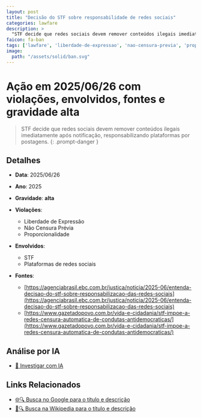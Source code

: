 ```yaml
---
layout: post
title: "Decisão do STF sobre responsabilidade de redes sociais"
categories: lawfare
description: > 
  "STF decide que redes sociais devem remover conteúdos ilegais imediatamente após notificação, responsabilizando plataformas por postagens."
faicon: fa-ban
tags: ['lawfare', 'liberdade-de-expressao', 'nao-censura-previa', 'proporcionalidade', 'stf', 'plataformas-de-redes-sociais', 'gravidade-alta', 'censura', 'redes-sociais', 'responsabilizacao']
image:
  path: "/assets/solid/ban.svg"
---
```


# Ação em 2025/06/26 com violações, envolvidos, fontes e gravidade alta

> STF decide que redes sociais devem remover conteúdos ilegais imediatamente após notificação, responsabilizando plataformas por postagens.
{: .prompt-danger }

## Detalhes
- **Data**: 2025/06/26
- **Ano**: 2025
- **Gravidade**: **alta** <i class="fas fa-ban"></i>

- **Violações**:
  - Liberdade de Expressão
  - Não Censura Prévia
  - Proporcionalidade
- **Envolvidos**:
  - STF
  - Plataformas de redes sociais
- **Fontes**:
  - [https://agenciabrasil.ebc.com.br/justica/noticia/2025-06/entenda-decisao-do-stf-sobre-responsabilizacao-das-redes-sociais](https://agenciabrasil.ebc.com.br/justica/noticia/2025-06/entenda-decisao-do-stf-sobre-responsabilizacao-das-redes-sociais)
  - [https://www.gazetadopovo.com.br/vida-e-cidadania/stf-impoe-a-redes-censura-automatica-de-condutas-antidemocraticas/](https://www.gazetadopovo.com.br/vida-e-cidadania/stf-impoe-a-redes-censura-automatica-de-condutas-antidemocraticas/)

## Análise por IA
- [🤖 Investigar com IA](https://www.perplexity.ai/search?q=%20Decis%C3%A3o%20do%20STF%20sobre%20responsabilidade%20de%20redes%20sociais%20STF%20decide%20que%20redes%20sociais%20devem%20remover%20conte%C3%BAdos%20ilegais%20imediatamente%20ap%C3%B3s%20notifica%C3%A7%C3%A3o%2C%20responsabilizando%20plataformas%20por%20postagens.%20Liberdade%20de%20Express%C3%A3o%20N%C3%A3o%20Censura%20Pr%C3%A9via%20Proporcionalidade%202025%20gravidade%20alta)

## Links Relacionados
- [🌐🔍 Busca no Google para o título e descrição](https://www.google.com/search?q=%20Decis%C3%A3o%20do%20STF%20sobre%20responsabilidade%20de%20redes%20sociais%20STF%20decide%20que%20redes%20sociais%20devem%20remover%20conte%C3%BAdos%20ilegais%20imediatamente%20ap%C3%B3s%20notifica%C3%A7%C3%A3o%2C%20responsabilizando%20plataformas%20por%20postagens.%20Liberdade%20de%20Express%C3%A3o%20N%C3%A3o%20Censura%20Pr%C3%A9via%20Proporcionalidade%202025%20gravidade%20alta)
- [📖🔍 Busca na Wikipedia para o título e descrição](https://pt.wikipedia.org/w/index.php?search=%20Decis%C3%A3o%20do%20STF%20sobre%20responsabilidade%20de%20redes%20sociais%20STF%20decide%20que%20redes%20sociais%20devem%20remover%20conte%C3%BAdos%20ilegais%20imediatamente%20ap%C3%B3s%20notifica%C3%A7%C3%A3o%2C%20responsabilizando%20plataformas%20por%20postagens.%20Liberdade%20de%20Express%C3%A3o%20N%C3%A3o%20Censura%20Pr%C3%A9via%20Proporcionalidade%202025%20gravidade%20alta)

